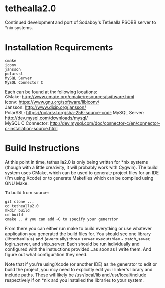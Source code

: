 tethealla2.0
============

Continued development and port of Sodaboy's Tethealla PSOBB server to *nix systems.

Installation Requirements
============

	cmake
    iconv
    jansson
    polarssl
    MySQL Server
    MySQL Connector C

Each can be found at the following locations:  
CMake: http://www.cmake.org/cmake/resources/software.html  
iconv: https://www.gnu.org/software/libiconv/  
Jansson: http://www.digip.org/jansson/  
PolarSSL: https://polarssl.org/sha-256-source-code
MySQL Server: http://dev.mysql.com/downloads/mysql/  
MySQL C Connector: http://dev.mysql.com/doc/connector-c/en/connector-c-installation-source.html  

Build Instructions
============

At this point in time, tethealla2.0 is only being written for *nix systems (though with a
little creativity, it will probably work with Cygwin). The build system uses CMake, which
can be used to generate project files for an IDE (I'm using Xcode) or to generate Makefiles
which can be compiled using GNU Make. 

To build from source:

    git clone ...
    cd tethealla2.0  
    mkdir build  
    cd build  
    cmake .. # you can add -G to specify your generator  

From there you can either run make to build everything or use whatever application you
generated the build files for. You should see one library (libtethealla.a) and (eventually)
three server executables - patch_sever, login_server, and ship_server. Each should be run
individually and configured with the instructions provided...as soon as I write them. And
figure out what configuration they need.

Note that if you're using Xcode (or another IDE) as the generator to edit or build the 
project, you may need to explicitly edit your linker's library and include paths. These 
will likely be /usr/local/lib and /usr/local/include respectively if on *nix and you 
installed the libraries to your system.